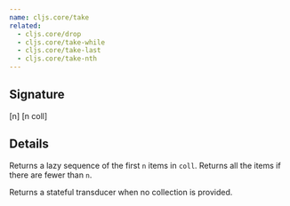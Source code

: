 ```yaml
---
name: cljs.core/take
related:
  - cljs.core/drop
  - cljs.core/take-while
  - cljs.core/take-last
  - cljs.core/take-nth
---
```


## Signature
[n]
[n coll]


## Details

Returns a lazy sequence of the first `n` items in `coll`. Returns all the items
if there are fewer than `n`.

Returns a stateful transducer when no collection is provided.
